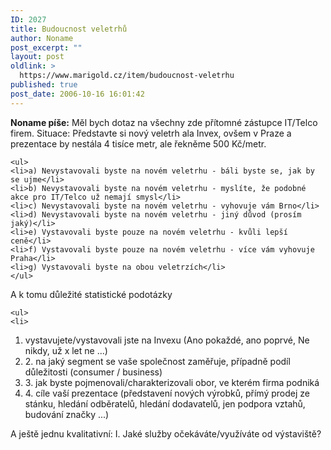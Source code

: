 ```yaml
---
ID: 2027
title: Budoucnost veletrhů
author: Noname
post_excerpt: ""
layout: post
oldlink: >
  https://www.marigold.cz/item/budoucnost-veletrhu
published: true
post_date: 2006-10-16 16:01:42
---
```

<texy><p><strong>Noname píše:</strong> Měl bych dotaz na všechny zde přítomné zástupce IT/Telco firem. Situace: Představte si nový veletrh ala Invex, ovšem v Praze a prezentace by nestála 4 tisíce metr, ale řekněme 500 Kč/metr.</p>

	<ul>
	<li>a) Nevystavovali byste na novém veletrhu - báli byste se, jak by se ujme</li>
	<li>b) Nevystavovali byste na novém veletrhu - myslíte, že podobné akce pro IT/Telco už nemají smysl</li>
	<li>c) Nevystavovali byste na novém veletrhu - vyhovuje vám Brno</li>
	<li>d) Nevystavovali byste na novém veletrhu - jiný důvod (prosím jaký)</li>
	<li>e) Vystavovali byste pouze na novém veletrhu - kvůli lepší ceně</li>
	<li>f) Vystavovali byste pouze na novém veletrhu - více vám vyhovuje Praha</li>
	<li>g) Vystavovali byste na obou veletrzích</li>
	</ul>
<p>A k tomu důležité statistické podotázky</p>

	<ul>
	<li>
1. vystavujete/vystavovali jste na Invexu (Ano pokaždé, ano poprvé, Ne nikdy, už x let ne ...)</li>
	<li>2. na jaký segment se vaše společnost zaměřuje, případně podíl důležitosti (consumer / business)</li>
	<li>3. jak byste pojmenovali/charakterizovali obor, ve kterém firma podniká</li>
	<li>4. cíle vaší prezentace (představení nových výrobků, přímý prodej ze stánku, hledání odběratelů, hledání dodavatelů, jen podpora vztahů, budování značky ...)</li>
	</ul>
<p>A ještě jednu kvalitativní: 
I. Jaké služby očekáváte/využíváte od výstaviště?
</p>
